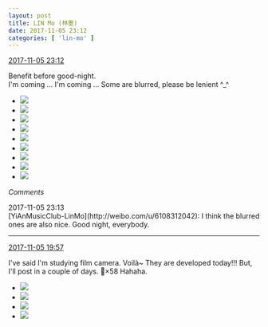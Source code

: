 ```yaml
---
layout: post
title: LIN Mo (林墨)
date: 2017-11-05 23:12
categories: [ 'lin-mo' ]
---
```


<div class="weibo-info">
  <a href="http://weibo.com/6108312042/FtJtEdSeH">2017-11-05 23:12</a>
</div>

Benefit before good-night.  
I'm coming … I'm coming … Some are blurred, please be lenient ^_^

<!-- more -->

<ul class="weibo-pic-list-3">
  <li class="weibo-pic">
    <a href="http://wx2.sinaimg.cn/mw690/006FnQZYly1fl7m51onfgj31410qo114.jpg"><img src="http://wx2.sinaimg.cn/thumb150/006FnQZYly1fl7m51onfgj31410qo114.jpg" /></a>
  </li>
  <li class="weibo-pic">
    <a href="http://wx1.sinaimg.cn/mw690/006FnQZYly1fl7m518b2cj31410qogtg.jpg"><img src="http://wx1.sinaimg.cn/thumb150/006FnQZYly1fl7m518b2cj31410qogtg.jpg" /></a>
  </li>
  <li class="weibo-pic">
    <a href="http://wx1.sinaimg.cn/mw690/006FnQZYly1fl7m525cooj31410qok5t.jpg"><img src="http://wx1.sinaimg.cn/thumb150/006FnQZYly1fl7m525cooj31410qok5t.jpg" /></a>
  </li>
  <li class="weibo-pic">
    <a href="http://wx4.sinaimg.cn/mw690/006FnQZYly1fl7m52kvjwj31410qodmy.jpg"><img src="http://wx4.sinaimg.cn/thumb150/006FnQZYly1fl7m52kvjwj31410qodmy.jpg" /></a>
  </li>
  <li class="weibo-pic">
    <a href="http://wx2.sinaimg.cn/mw690/006FnQZYly1fl7m52ucauj31410qo44i.jpg"><img src="http://wx2.sinaimg.cn/thumb150/006FnQZYly1fl7m52ucauj31410qo44i.jpg" /></a>
  </li>
  <li class="weibo-pic">
    <a href="http://wx2.sinaimg.cn/mw690/006FnQZYly1fl7m53cucoj31410qogv8.jpg"><img src="http://wx2.sinaimg.cn/thumb150/006FnQZYly1fl7m53cucoj31410qogv8.jpg" /></a>
  </li>
  <li class="weibo-pic">
    <a href="http://wx2.sinaimg.cn/mw690/006FnQZYly1fl7m53oqjmj31410qoqci.jpg"><img src="http://wx2.sinaimg.cn/thumb150/006FnQZYly1fl7m53oqjmj31410qoqci.jpg" /></a>
  </li>
  <li class="weibo-pic">
    <a href="http://wx3.sinaimg.cn/mw690/006FnQZYly1fl7m547d4nj31410qo498.jpg"><img src="http://wx3.sinaimg.cn/thumb150/006FnQZYly1fl7m547d4nj31410qo498.jpg" /></a>
  </li>
  <li class="weibo-pic">
    <a href="http://wx1.sinaimg.cn/mw690/006FnQZYly1fl7m54m5vcj31410qo13b.jpg"><img src="http://wx1.sinaimg.cn/thumb150/006FnQZYly1fl7m54m5vcj31410qo13b.jpg" /></a>
  </li>
</ul>

*Comments*

<div class="weibo-info">2017-11-05 23:13</div>
[YiAnMusicClub-LinMo](http://weibo.com/u/6108312042): I think the blurred ones are also nice. Good night, everybody.

---

<div class="weibo-info">
  <a href="http://weibo.com/6108312042/FtIch6yiv">2017-11-05 19:57</a>
</div>

I've said I'm studying film camera. Voilà~ They are developed today!!! But, I'll post in a couple of days. 👹×58 Hahaha.

<ul class="weibo-pic-list-2">
  <li class="weibo-pic">
    <a href="http://wx2.sinaimg.cn/mw690/006FnQZYly1fl7ghhvcgfj31ho1zk4qr.jpg"><img src="http://wx2.sinaimg.cn/thumb150/006FnQZYly1fl7ghhvcgfj31ho1zk4qr.jpg" /></a>
  </li>
  <li class="weibo-pic">
    <a href="http://wx1.sinaimg.cn/mw690/006FnQZYly1fl7ghmx5aij31hr1zku0y.jpg"><img src="http://wx1.sinaimg.cn/thumb150/006FnQZYly1fl7ghmx5aij31hr1zku0y.jpg" /></a>
  </li>
  <li class="weibo-pic">
    <a href="http://wx3.sinaimg.cn/mw690/006FnQZYly1fl7ghctkllj31sg2dsnpg.jpg"><img src="http://wx3.sinaimg.cn/thumb150/006FnQZYly1fl7ghctkllj31sg2dsnpg.jpg" /></a>
  </li>
  <li class="weibo-pic">
    <a href="http://wx3.sinaimg.cn/mw690/006FnQZYly1fl7ghreehnj31sg2dshdv.jpg"><img src="http://wx3.sinaimg.cn/thumb150/006FnQZYly1fl7ghreehnj31sg2dshdv.jpg" /></a>
  </li>
</ul>
